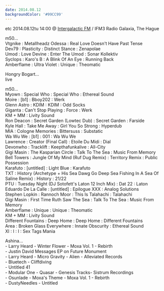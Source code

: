 ```yaml
---
date: 2014.08.12
backgroundColor: '#99CC99'
---
```


etc 2014.08.12tu 14:00 @ [Intergalactic FM](http://www.intergalacticfm.com/) / IFM3 Radio Galaxia, The Hague  

m50...  
Vtgnike : Metallheadz Odessa : Real Love Doesn't Have Past Tense  
Dev79 : Plasticity : Distinct Stance : Zenapolae  
Umod : Love Devine : Enter The Umod : Sonar Kollektiv  
Syclops : Karo's B : A Blink Of An Eye : Running Back  
Amberflame : Ultra Violet : Unique : Theomatic  

Hongry Bogart...  
live  

m50...  
Myown : Special Who : Special Who : Ethereal Sound  
Moire : \[b1\] : Bboy202 : Werk  
Glenn Astro : KDIM : KDIM : Odd Socks  
Giganta : Can't Stop Playing : Force : Werk  
KM + MM : Livity Sound  
Ron Deacon : Secret Garden (Lowtec Dub) : Secret Garden : Farside  
Kyle Hall : Take Me Away : Girl You So Strong : Hyperdub  
MIA : Cologne Memories : Bittersuss : Substatic  
Wa Wu We : \[b1\] : 001 : Wa Wu We  
Lawrence : Creator (Final Call) : Etoile Du Midi : Dial  
Devonwho : Tracklift : Keepthafunkalive : All-City  
Gigi Masin : The Kasparian Circle : Talk To The Sea : Music From Memory  
Bell Towers : Jungle Of My Mind (Ruf Dug Remix) : Territory Remix : Public Possession  
Karafuto : \[untitled\] : Light Blue : Karafuto  
TXT : History (Archetype + His Sea Dawg Go Deep Sea Fishing In A Sea Of Saline Remix) : History : 21/22  
PTU : Tuesday Night (DJ Sotofett's Laton 12 Inch Mix) : Dat 22 : Laton  
Eduardo De La Calle : \[untitled\] : Epilogue XXX : Analog Solutions  
Stephen Lopkin : Rannoch Moor : This Is Talahachi : Talahachi  
Gigi Masin : First Time Ruth Saw The Sea : Talk To The Sea : Music From Memory  
Amberflame : Unique : Unique : Theomatic  
KM + MM : Livity Sound  
Different Fountains : Deep Home : Deep Home : Different Fountains  
Area : Broken Glass Everywhere : Innate Obscurity : Ethereal Sound  
XI : I : I : Sex Tags Mania  

Ashina...  
\- Larry Heard - Winter Flower - Moxa Vol. 1 - Rebirth  
\- Justin David Messages EP on Future Monument  
\- Larry Heard - Micro Gravity - Alien - Alleviated Records  
\- Bluetech - Cliffdiving  
\- Untitled 41  
\- Modular One - Quasar - Genesis Tracks- Sistrum Recordings  
\- Osunlade - Moxa's Theme - Moxa Vol. 1 - Rebirth  
\- DustyNeedles - Untitled